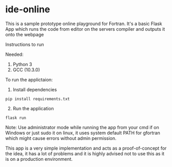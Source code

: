 # ide-online
This is a sample prototype online playground for Fortran.
It's a basic Flask App which runs the code from editor on the servers compiler and outputs it onto the webpage

Instructions to run

Needed:

1. Python 3
2. GCC (10.3.0)

To run the applictaion:

1. Install dependencies 
```
pip install requirements.txt
```
2. Run the application
```
flask run
```
Note: Use administrator mode while running the app from your cmd if on Windows or just sudo it on linux, it uses system default PATH for gfortran which might cause errors without admin permission.

This app is a very simple implementation and acts as a proof-of-concept for the idea, it has a lot of problems and it is highly advised not to use this as it is on a production environment. 
